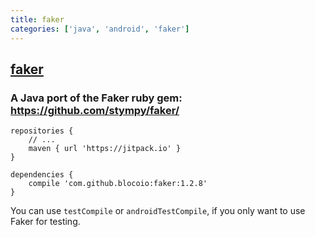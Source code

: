 ```yaml
---
title: faker
categories: ['java', 'android', 'faker']
---
```

## [faker](https://github.com/blocoio/faker)

### A Java port of the Faker ruby gem: https://github.com/stympy/faker/


    repositories {
        // ...
        maven { url 'https://jitpack.io' }
    }

    dependencies {
        compile 'com.github.blocoio:faker:1.2.8'
    }

You can use ```testCompile``` or ```androidTestCompile```, if you only want to use Faker for testing.
